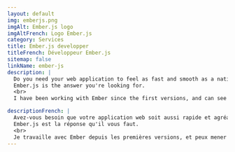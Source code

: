 ```yaml
---
layout: default
img: emberjs.png
imgAlt: Ember.js logo
imgAltFrench: Logo Ember.js
category: Services
title: Ember.js developper
titleFrench: Développeur Ember.js
sitemap: false
linkName: ember-js
description: |
  Do you need your web application to feel as fast and smooth as a native application?
  Ember.js is the answer you're looking for.
  <br>
  I have been working with Ember since the first versions, and can see your project through.

descriptionFrench: |
  Avez-vous besoin que votre application web soit aussi rapide et agréable qu'une application native?
  Ember.js est la réponse qu'il vous faut.
  <br>
  Je travaille avec Ember depuis les premières versions, et peux mener votre projet à bout.
---
```

